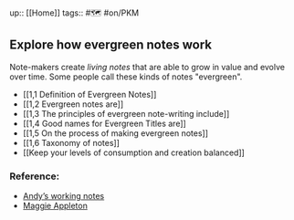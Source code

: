 up:: [[Home]]
tags:: #🗺️  #on/PKM 

## Explore how evergreen notes work
Note-makers create *living notes* that are able to grow in value and evolve over time. Some people call these kinds of notes "evergreen".

- [[1,1 Definition of Evergreen Notes]]
- [[1,2 Evergreen notes are]]
- [[1,3 The principles of evergreen note-writing include]]
- [[1,4 Good names for Evergreen Titles are]]
- [[1,5 On the process of making evergreen notes]]
- [[1,6 Taxonomy of notes]]
- [[Keep your levels of consumption and creation balanced]]

### Reference:
- [Andyʼs working notes](https://notes.andymatuschak.org/z4SDCZQeRo4xFEQ8H4qrSqd68ucpgE6LU155C)
- [Maggie Appleton](https://maggieappleton.com/)